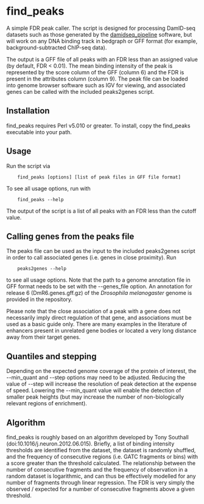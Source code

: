 # find_peaks

A simple FDR peak caller.  The script is designed for processing DamID-seq datasets such as those generated by the [damidseq_pipeline](https://owenjm.github.io/damidseq_pipeline) software, but will work on any DNA binding track in bedgraph or GFF format (for example, background-subtracted ChIP-seq data).
	
The output is a GFF file of all peaks with an FDR less than an assigned value (by default, FDR < 0.01).  The mean binding intensity of the peak is represented by the score column of the GFF (column 6) and the FDR is present in the attributes column (column 9).  The peak file can be loaded into genome browser software such as IGV for viewing, and associated genes can be called with the included peaks2genes script.
	
## Installation

find_peaks requires Perl v5.010 or greater.  To install, copy the find_peaks executable into your path.

## Usage

Run the script via

		find_peaks [options] [list of peak files in GFF file format]

To see all usage options, run with
	
		find_peaks --help

The output of the script is a list of all peaks with an FDR less than the cutoff value.

## Calling genes from the peaks file

The peaks file can be used as the input to the included peaks2genes script in order to call associated genes (i.e. genes in close proximity).  Run

		peaks2genes --help

to see all usage options.  Note that the path to a genome annotation file in GFF format needs to be set with the --genes_file option.  An annotation for release 6 (DmR6.genes.gff.gz) of the *Drosophila melanogaster* genome is provided in the repository.

Please note that the close association of a peak with a gene does not necessarily imply direct regulation of that gene, and associations must be used as a basic guide only.  There are many examples in the literature of enhancers present in unrelated gene bodies or located a very long distance away from their target genes.

## Quantiles and stepping

Depending on the expected genome coverage of the protein of interest, the --min_quant and --step options may need to be adjusted.  Reducing the value of --step will increase the resolution of peak detection at the expense of speed.  Lowering the --min_quant value will enable the detection of smaller peak heights (but may increase the number of non-biologically relevant regions of enrichment).

## Algorithm

find_peaks is roughly based on an algorithm developed by Tony Southall (doi:10.1016/j.neuron.2012.06.015).  Briefly, a list of binding intensity thresholds are identified from the dataset, the dataset is randomly shuffled, and the frequency of consecutive regions (i.e. GATC fragments or bins) with a score greater than the threshold calculated.  The relationship between the number of consecutive fragments and the frequency of observation in a random dataset is logarithmic, and can thus be effectively modelled for any number of fragments through linear regression.  The FDR is very simply the observed / expected for a number of consecutive fragments above a given threshold.

